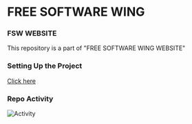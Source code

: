 # FREE SOFTWARE WING

### FSW WEBSITE
This repository is a part of "FREE SOFTWARE WING WEBSITE"

### Setting Up the Project
[Click here](https://fsw-griet.github.io/fsw)

### Repo Activity

![Activity](https://repobeats.axiom.co/api/embed/53ac5d73666adb61764d0945fa9df15ccdc336ea.svg "Repobeats analytics image")
